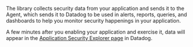 The library collects security data from your application and sends it to the Agent, which sends it to Datadog to be used in alerts, reports, queries, and dashboards to help you monitor security happenings in your application. 

A few minutes after you enabling your application and exercise it, data will appear in the [Application Security Explorer page][101] in Datadog.

[101]: https://app.datadoghq.com/security/appsec